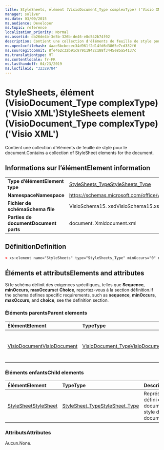 ```yaml
---
title: StyleSheets, élément (VisioDocument_Type complexType) ('Visio XML')
manager: soliver
ms.date: 03/09/2015
ms.audience: Developer
ms.topic: reference
localization_priority: Normal
ms.assetid: da26de4b-3e5b-326b-de46-e8c542b74f02
description: Contient une collection d'éléments de feuille de style pour le document.
ms.openlocfilehash: 4aae3bcbecec34d961f2d14fd6d3865e7cd332f6
ms.sourcegitcommit: 8fe462c32b91c87911942c188f3445e85a54137c
ms.translationtype: MT
ms.contentlocale: fr-FR
ms.lasthandoff: 04/23/2019
ms.locfileid: "32329784"
---
```

# <a name="stylesheets-element-visiodocumenttype-complextype-visio-xml"></a><span data-ttu-id="5e091-103">StyleSheets, élément (VisioDocument_Type complexType) ('Visio XML')</span><span class="sxs-lookup"><span data-stu-id="5e091-103">StyleSheets element (VisioDocument_Type complexType) ('Visio XML')</span></span>

<span data-ttu-id="5e091-104">Contient une collection d'éléments de feuille de style pour le document.</span><span class="sxs-lookup"><span data-stu-id="5e091-104">Contains a collection of StyleSheet elements for the document.</span></span>
  
## <a name="element-information"></a><span data-ttu-id="5e091-105">Informations sur l’élément</span><span class="sxs-lookup"><span data-stu-id="5e091-105">Element information</span></span>

|||
|:-----|:-----|
|<span data-ttu-id="5e091-106">**Type d’élément**</span><span class="sxs-lookup"><span data-stu-id="5e091-106">**Element type**</span></span> <br/> |[<span data-ttu-id="5e091-107">StyleSheets_Type</span><span class="sxs-lookup"><span data-stu-id="5e091-107">StyleSheets_Type</span></span>](stylesheets_type-complextypevisio-xml.md) <br/> |
|<span data-ttu-id="5e091-108">**Namespace**</span><span class="sxs-lookup"><span data-stu-id="5e091-108">**Namespace**</span></span> <br/> |https://schemas.microsoft.com/office/visio/2012/main  <br/> |
|<span data-ttu-id="5e091-109">**Fichier de schéma**</span><span class="sxs-lookup"><span data-stu-id="5e091-109">**Schema file**</span></span> <br/> |<span data-ttu-id="5e091-110">VisioSchema15. xsd</span><span class="sxs-lookup"><span data-stu-id="5e091-110">VisioSchema15.xsd</span></span>  <br/> |
|<span data-ttu-id="5e091-111">**Parties de document**</span><span class="sxs-lookup"><span data-stu-id="5e091-111">**Document parts**</span></span> <br/> |<span data-ttu-id="5e091-112">document. Xml</span><span class="sxs-lookup"><span data-stu-id="5e091-112">document.xml</span></span>  <br/> |
   
## <a name="definition"></a><span data-ttu-id="5e091-113">Définition</span><span class="sxs-lookup"><span data-stu-id="5e091-113">Definition</span></span>

```XML
< xs:element name="StyleSheets" type="StyleSheets_Type" minOccurs="0" maxOccurs="1" ></xs:element >
```

## <a name="elements-and-attributes"></a><span data-ttu-id="5e091-114">Éléments et attributs</span><span class="sxs-lookup"><span data-stu-id="5e091-114">Elements and attributes</span></span>

<span data-ttu-id="5e091-115">Si le schéma définit des exigences spécifiques, telles que **Sequence**, **minOccurs**, **maxOccurs**et **Choice**, reportez-vous à la section définition.</span><span class="sxs-lookup"><span data-stu-id="5e091-115">If the schema defines specific requirements, such as **sequence**, **minOccurs**, **maxOccurs**, and **choice**, see the definition section.</span></span> 
  
### <a name="parent-elements"></a><span data-ttu-id="5e091-116">Éléments parents</span><span class="sxs-lookup"><span data-stu-id="5e091-116">Parent elements</span></span>

|<span data-ttu-id="5e091-117">**Élément**</span><span class="sxs-lookup"><span data-stu-id="5e091-117">**Element**</span></span>|<span data-ttu-id="5e091-118">**Type**</span><span class="sxs-lookup"><span data-stu-id="5e091-118">**Type**</span></span>|<span data-ttu-id="5e091-119">**Description**</span><span class="sxs-lookup"><span data-stu-id="5e091-119">**Description**</span></span>|
|:-----|:-----|:-----|
|[<span data-ttu-id="5e091-120">VisioDocument</span><span class="sxs-lookup"><span data-stu-id="5e091-120">VisioDocument</span></span>](visiodocument-elementvisio-xml.md) <br/> |[<span data-ttu-id="5e091-121">VisioDocument_Type</span><span class="sxs-lookup"><span data-stu-id="5e091-121">VisioDocument_Type</span></span>](visiodocument_type-complextypevisio-xml.md) <br/> |<span data-ttu-id="5e091-122">Élément racine d'un document Microsoft Visio.</span><span class="sxs-lookup"><span data-stu-id="5e091-122">The root element of a Microsoft Visio document.</span></span>  <br/> |
   
### <a name="child-elements"></a><span data-ttu-id="5e091-123">Éléments enfants</span><span class="sxs-lookup"><span data-stu-id="5e091-123">Child elements</span></span>

|<span data-ttu-id="5e091-124">**Élément**</span><span class="sxs-lookup"><span data-stu-id="5e091-124">**Element**</span></span>|<span data-ttu-id="5e091-125">**Type**</span><span class="sxs-lookup"><span data-stu-id="5e091-125">**Type**</span></span>|<span data-ttu-id="5e091-126">**Description**</span><span class="sxs-lookup"><span data-stu-id="5e091-126">**Description**</span></span>|
|:-----|:-----|:-----|
|[<span data-ttu-id="5e091-127">StyleSheet</span><span class="sxs-lookup"><span data-stu-id="5e091-127">StyleSheet</span></span>](stylesheet-element-stylesheets_type-complextypevisio-xml.md) <br/> |[<span data-ttu-id="5e091-128">StyleSheet_Type</span><span class="sxs-lookup"><span data-stu-id="5e091-128">StyleSheet_Type</span></span>](stylesheet_type-complextypevisio-xml.md) <br/> |<span data-ttu-id="5e091-129">Représente un style défini dans un document.</span><span class="sxs-lookup"><span data-stu-id="5e091-129">Represents a style defined in a document.</span></span>  <br/> |
   
### <a name="attributes"></a><span data-ttu-id="5e091-130">Attributs</span><span class="sxs-lookup"><span data-stu-id="5e091-130">Attributes</span></span>

<span data-ttu-id="5e091-131">Aucun.</span><span class="sxs-lookup"><span data-stu-id="5e091-131">None.</span></span>
  

